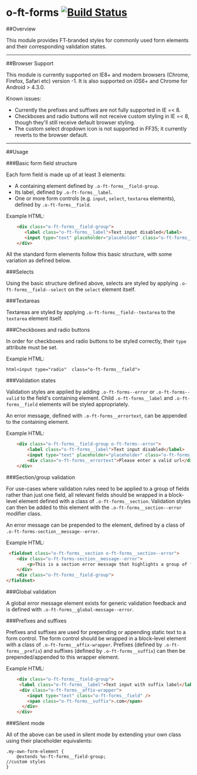 o-ft-forms [![Build Status](https://travis-ci.org/Financial-Times/o-ft-forms.png?branch=master)](https://travis-ci.org/Financial-Times/o-ft-forms)
============
##Overview

This module provides FT-branded styles for commonly used form elements and their corresponding validation states.

---

##Browser Support


This module is currently supported on IE8+ and modern browsers (Chrome, Firefox, Safari etc) version -1. It is also supported on i0S6+ and Chrome for Android > 4.3.0.

Known issues:

* Currently the prefixes and suffixes are not fully supported in IE =< 8.
* Checkboxes and radio buttons will not receive custom styling in IE =< 8, though they'll still receive default browser styling.
* The custom select dropdown icon is not supported in FF35; it currently reverts to the browser default.

---

##Usage

###Basic form field structure

Each form field is made up of at least 3 elements:

* A containing element defined by `.o-ft-forms__field-group`.
* Its label, defined by `.o-ft-forms__label`.
* One or more form controls (e.g. `input`, `select`, `textarea` elements), defined by `.o-ft-forms__field`.

Example HTML:

```html
	<div class="o-ft-forms__field-group">
	   <label class="o-ft-forms__label">Text input disabled</label>
	   <input type="text" placeholder="placeholder" class="o-ft-forms__field">
	</div>
```

All the standard form elements follow this basic structure, with some variation as defined below.

###Selects

Using the basic structure defined above, selects are styled by applying `.o-ft-forms__field--select` on the `select` element itself.
    
###Textareas

Textareas are styled by applying `.o-ft-forms__field--textarea` to the `textarea` element itself.
    
###Checkboxes and radio buttons

In order for checkboxes and radio buttons to be styled correctly, their `type` attribute must be set.

Example HTML:

 ```html<input type="radio"  class="o-ft-forms__field">```

###Validation states

Validation styles are applied by adding `.o-ft-forms--error` or `.o-ft-forms--valid` to the field's containing element. Child `.o-ft-forms__label` and `.o-ft-forms__field` elements will be styled appropriately.

An error message, defined with `.o-ft-forms__errortext`, can be appended to the containing element.

Example HTML:
```html
    <div class="o-ft-forms__field-group o-ft-forms--error">
        <label class="o-ft-forms__label">Text input disabled</label>
        <input type="text" placeholder="placeholder" class="o-ft-forms__field">
        <div class="o-ft-forms__errortext">Please enter a valid url</div>
    </div>
```

###Section/group validation

For use-cases where validation rules need to be applied to a group of fields rather than just one field, all relevant fields should be wrapped in a block-level element defined with a class of `.o-ft-forms__section`. Validation styles can then be added to this element with the `.o-ft-forms__section--error` modifier class.

An error message can be prepended to the element, defined by a class of `.o-ft-forms-section__message--error`.

Example HTML:

```html
 <fieldset class="o-ft-forms__section o-ft-forms__section--error">
 	<div class="o-ft-forms-section__message--error">
 		<p>This is a section error message that highlights a group of fields</p>
	</div>
	<div class="o-ft-forms__field-group">
</fieldset>
```

###Global validation

A global error message element exists for generic validation feedback and is defined with `.o-ft-forms__global-message--error`.

###Prefixes and suffixes

Prefixes and suffixes are used for prepending or appending static text to a form control. The form control should be wrapped in a block-level element with a class of `.o-ft-forms__affix-wrapper`. Prefixes (defined by `.o-ft-forms__prefix`) and suffixes (defined by `.o-ft-forms__suffix`) can then be prepended/appended to this wrapper element.

Example HTML:

```html
    <div class="o-ft-forms__field-group">
     <label class="o-ft-forms__label">Text input with suffix label</label>
     <div class="o-ft-forms__affix-wrapper">
        <input type="text" class="o-ft-forms__field" />
        <span class="o-ft-forms__suffix">.com</span>
      </div>
    </div>
```

###Silent mode

All of the above can be used in silent mode by extending your own class using their placeholder equivalents:

    .my-own-form-element {
        @extends %o-ft-forms__field-group;
    //custom styles
    }

